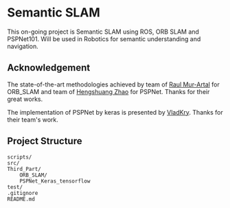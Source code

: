 # Semantic SLAM

This on-going project is Semantic SLAM using ROS, ORB SLAM and PSPNet101. Will be used in Robotics for semantic understanding and navigation.

## Acknowledgement 

The state-of-the-art methodologies achieved by team of [Raul Mur-Artal](https://github.com/raulmur) for ORB_SLAM and team of [Hengshuang Zhao](https://github.com/hszhao) for PSPNet. Thanks for their great works.

The implementation of PSPNet by keras is presented by [VladKry](https://github.com/Vladkryvoruchko). Thanks for their team's work.

## Project Structure

```
scripts/
src/
Third_Part/
    ORB_SLAM/
    PSPNet_Keras_tensorflow
test/
.gitignore
README.md
```
